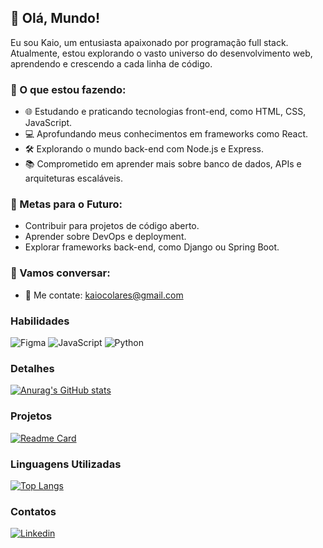 ## 👋 Olá, Mundo!

Eu sou Kaio, um entusiasta apaixonado por programação full stack. Atualmente, estou explorando o vasto universo do desenvolvimento web, aprendendo e crescendo a cada linha de código.

### 🚀 O que estou fazendo:

- 🌐 Estudando e praticando tecnologias front-end, como HTML, CSS, JavaScript.
- 💻 Aprofundando meus conhecimentos em frameworks como React.
- 🛠️ Explorando o mundo back-end com Node.js e Express.
- 📚 Comprometido em aprender mais sobre banco de dados, APIs e arquiteturas escaláveis.

### 🌱 Metas para o Futuro:

- Contribuir para projetos de código aberto.
- Aprender sobre DevOps e deployment.
- Explorar frameworks back-end, como Django ou Spring Boot.

### 💬 Vamos conversar:

- 📧 Me contate: kaiocolares@gmail.com


### Habilidades

![Figma](https://img.shields.io/badge/Figma-F24E1E?style=for-the-badge&logo=figma&logoColor=white)
![JavaScript](https://img.shields.io/badge/JavaScript-323330?style=for-the-badge&logo=javascript&logoColor=F7DF1E)
![Python](https://img.shields.io/badge/Python-FFD43B?style=for-the-badge&logo=python&logoColor=blue)

### Detalhes

[![Anurag's GitHub stats](https://github-readme-stats.vercel.app/api?username=kaiocolares&show_icons=true&theme=merko)](https://github.com/anuraghazra/github-readme-stats)

### Projetos

[![Readme Card](https://github-readme-stats.vercel.app/api/pin/?username=kaiocolares&repo=gotripbr&theme=merko)](https://github.com/anuraghazra/github-readme-stats)

### Linguagens Utilizadas 

[![Top Langs](https://github-readme-stats.vercel.app/api/top-langs/?username=kaiocolares&theme=merko)](https://github.com/anuraghazra/github-readme-stats)

### Contatos

[<img src='https://img.shields.io/badge/LinkedIn-0077B5?style=for-the-badge&logo=linkedin&logoColor=white' alt='Linkedin' heigth='30'>](https://www.linkedin.com/in/kaio-colares-576009298/)
